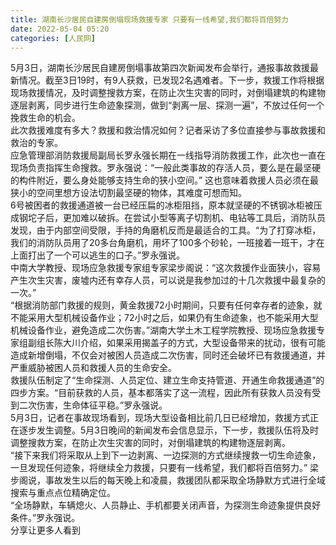 ```yaml
---
title: 湖南长沙居民自建房倒塌现场救援专家 只要有一线希望,我们都将百倍努力
date: 2022-05-04 05:20
categories: [人民网]
---
```

5月3日，湖南长沙居民自建房倒塌事故第四次新闻发布会举行，通报事故救援最新情况。截至3日19时，有9人获救，已发现2名遇难者。下一步，救援工作将根据现场救援情况，及时调整搜救方案，在防止次生灾害的同时，对倒塌建筑的构建物逐层剥离，同步进行生命迹象探测，做到“剥离一层、探测一遍”，不放过任何一个挽救生命的机会。  
此次救援难度有多大？救援和救治情况如何？记者采访了多位直接参与事故救援和救治的专家。  
应急管理部消防救援局副局长罗永强长期在一线指导消防救援工作，此次也一直在现场负责指挥生命搜救。罗永强说：“一般此类事故的存活人员，要么是在最坚硬的构件附近，要么身处能够支持生命的狭小空间。” 这也意味着救援人员必须在最狭小的空间里想方设法切割最坚硬的物体，其难度可想而知。  
6号被困者的救援通道被一台已经压扁的冰柜阻挡，原本就坚硬的不锈钢冰柜被压成钢坨子后，更加难以破拆。在尝试小型等离子切割机、电钻等工具后，消防队员发现，由于内部空间受限，手持的角磨机反而是最适合的工具。“为了打穿冰柜，我们的消防队员用了20多台角磨机，用坏了100多个砂轮，一班接着一班干，才在上面打出了一个可以逃生的口子。”罗永强说。  
中南大学教授、现场应急救援专家组专家梁步阁说：“这次救援作业面狭小，容易产生次生灾害，废墟内还有幸存人员，可以说是我参加过的十几次救援中最复杂的一次。”  
“根据消防部门救援的规则，黄金救援72小时期间，只要有任何幸存者的迹象，就不能采用大型机械设备作业；72小时之后，如果仍有生命迹象，也不能采用大型机械设备作业，避免造成二次伤害。”湖南大学土木工程学院教授、现场应急救援专家组副组长陈大川介绍，如果采用揭盖子的方式，大型设备带来的扰动，很有可能造成新增倒塌，不仅会对被困人员造成二次伤害，同时还会破坏已有救援通道，并严重威胁被困人员和救援人员的生命安全。  
救援队伍制定了“生命探测、人员定位、建立生命支持管道、开通生命救援通道”的四步方案。“目前获救的人员，基本都落实了这一流程，因此所有获救人员没有受到二次伤害，生命体征平稳。”罗永强说。  
5月3日，记者在事故现场看到，现场大型设备相比前几日已经增加，救援方式正在逐步发生调整。5月3日晚间的新闻发布会信息显示，下一步，救援队伍将及时调整搜救方案，在防止次生灾害的同时，对倒塌建筑的构建物逐层剥离。  
“接下来我们将采取从上到下一边剥离、一边探测的方式继续搜救一切生命迹象，一旦发现任何迹象，将继续全力救援，只要有一线希望，我们都将百倍努力。” 梁步阁说，事故发生以后的每天晚上和凌晨，救援团队都采取全场静默方式进行全域搜索与重点点位精确定位。  
“全场静默，车辆熄火、人员静止、手机都要关闭声音，为探测生命迹象提供良好条件。”罗永强说。  
分享让更多人看到  
